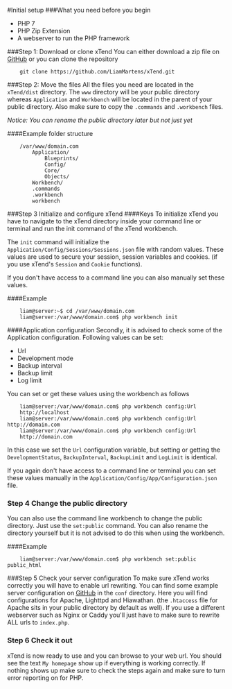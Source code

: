 #Initial setup
###What you need before you begin

* PHP 7
* PHP Zip Extension
* A webserver to run the PHP framework

###Step 1: Download or clone xTend
You can either download a zip file on [GitHub](https://github.com/LiamMartens/xTend) or you can clone the repository  

```
    git clone https://github.com/LiamMartens/xTend.git
```

###Step 2: Move the files
All the files you need are located in the `xTend/dist` directory. The `www` directory will be your public directory whereas `Application` and `Workbench` will be located in the parent of your public directory. Also make sure to copy the `.commands` and `.workbench` files.

*Notice: You can rename the public directory later but not just yet*

####Example folder structure
```
    /var/www/domain.com
        Application/
            Blueprints/
            Config/
            Core/
            Objects/
        Workbench/
        .commands
        .workbench
        workbench
```

###Step 3 Initialize and configure xTend
####Keys
To initialize xTend you have to navigate to the xTend directory inside your command line or terminal and run the init command of the xTend workbench.

The `init` command will initialize the `Application/Config/Sessions/Sessions.json` file with random values. These values are used to secure your session, session variables and cookies. (if you use xTend's `Session` and `Cookie` functions).

If you don't have access to a command line you can also manually set these values.

####Example
```
	liam@server:~$ cd /var/www/domain.com
	liam@server:/var/www/domain.com$ php workbench init
```

####Application configuration
Secondly, it is advised to check some of the Application configuration. Following values can be set:  

* Url
* Development mode
* Backup interval
* Backup limit
* Log limit

You can set or get these values using the workbench as follows
```
	liam@server:/var/www/domain.com$ php workbench config:Url
	http://localhost
	liam@server:/var/www/domain.com$ php workbench config:Url http://domain.com
	liam@server:/var/www/domain.com$ php workbench config:Url
	http://domain.com
```

In this case we set the `Url` configuration variable, but setting or getting the `DevelopmentStatus`, `BackupInterval`, `BackupLimit` and `LogLimit` is identical.

If you again don't have access to a command line or terminal you can set these values manually in the `Application/Config/App/Configuration.json` file.

### Step 4 Change the public directory
You can also use the command line workbench to change the public directory. Just use the `set:public` command. You can also rename the directory yourself but it is not advised to do this when using the workbench.

####Example
```
	liam@server:/var/www/domain.com$ php workbench set:public public_html
```

###Step 5 Check your server configuration
To make sure xTend works correctly you will have to enable url rewriting. You can find some example server configuration on [GitHub](https://github.com/LiamMartens/xTend) in the `conf` directory. Here you will find configurations for Apache, Lighttpd and Hiawathan. (the `.htaccess` file for Apache sits in your public directory by default as well). If you use a different webserver such as Nginx or Caddy you'll just have to make sure to rewrite ALL urls to `index.php`.

### Step 6 Check it out
xTend is now ready to use and you can browse to your web url. You should see the text `My homepage` show up if everything is working correctly. If nothing shows up make sure to check the steps again and make sure to turn error reporting on for PHP.
